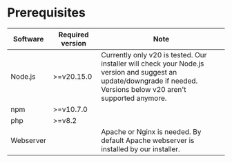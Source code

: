 # Prerequisites

| Software          | Required version       | Note
|-------------------|------------------------|-------------------------------------------------------------------------------------------------------------------------------------|
| Node.js           | >=v20.15.0             | Currently only v20 is tested. Our installer will check your Node.js version and suggest an update/downgrade if needed. Versions below v20 aren't supported anymore. |
| npm               | >=v10.7.0              |                                                                                                                                     |
| php               | >=v8.2                 |                                                                                                                                     |
| Webserver         |                        | Apache or Nginx is needed. By default Apache webserver is installed by our installer.                                               |
